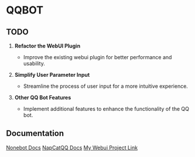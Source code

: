# QQBOT

## TODO

1. **Refactor the WebUI Plugin**
   - Improve the existing webui plugin for better performance and usability.

2. **Simplify User Parameter Input**
   - Streamline the process of user input for a more intuitive experience.

3. **Other QQ Bot Features**
   - Implement additional features to enhance the functionality of the QQ bot.

## Documentation

[Nonebot Docs](https://nonebot.dev/)
[NapCatQQ Docs](https://napneko.github.io/zh-CN/)
[My Webui Project Link](https://github.com/RichardXue123/stable-diffusion-webui)
